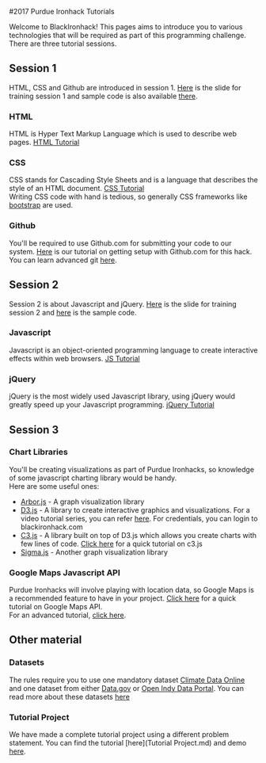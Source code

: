 #2017 Purdue Ironhack Tutorials    
   

Welcome to BlackIronhack! This pages aims to introduce you to various technologies that will be required as part of this programming challenge. There are three tutorial sessions. 
 
## Session 1

HTML, CSS and Github are introduced in session 1. [Here](https://www.dropbox.com/s/axfbx658qfxznf6/HTML%20CSS%20%26%20Github%20Tutorial.pptx?dl=0) is the slide for training session 1 and sample code is also available [there](session1/html&css).

### HTML   

HTML is Hyper Text Markup Language which is used to describe web pages.
<a href="http://www.w3schools.com/html" target="_blank">HTML Tutorial</a>  

### CSS    

CSS stands for Cascading Style Sheets and is a language that describes the style of an HTML document.
<a href="http://www.w3schools.com/css/" target="_blank">CSS Tutorial</a>    
Writing CSS code with hand is tedious, so generally CSS frameworks like [bootstrap](http://getbootstrap.com/) are used.

### Github

You'll be required to use Github.com for submitting your code to our system. <a href="session1/Github/Github-Tutorial.md" target="_blank">Here</a> is our tutorial on getting setup with Github.com for this hack. You can learn advanced git <a href="https://www.atlassian.com/git/tutorials/what-is-git" target="_blank">here</a>. 

## Session 2

Session 2 is about Javascript and jQuery. [Here](https://www.dropbox.com/s/hmzppk7q73ivg1q/Javascript%20%26%20jQuery.pptx?dl=0) is the slide for training session 2 and [here](session2) is the sample code.

### Javascript

Javascript is an object-oriented programming language to create interactive effects within web browsers.
<a href="http://www.w3schools.com/js/" target="_blank">JS Tutorial</a>   

### jQuery

jQuery is the most widely used Javascript library, using jQuery would greatly speed up your Javascript programming.
<a href="http://www.w3schools.com/jquery/" target="_blank">jQuery Tutorial</a>

## Session 3

### Chart Libraries

You'll be creating visualizations as part of Purdue Ironhacks, so knowledge of some javascript charting library would be handy.   
Here are some useful ones:
+ <a href="http://arborjs.org" target="_blank">Arbor.js</a> - A graph visualization library   
+ <a href="http://d3js.org" target="_blank">D3.js</a> - A library to create interactive graphics and visualizations. For a video tutorial series, you can refer [here](https://www.udemy.com/data-visualize-data-with-d3js-the-easy-way/learn/v4/overview). For credentials, you can login to blackironhack.com 
+ <a href="http://c3js.org" target="_blank">C3.js</a> - A library built on top of D3.js which allows you create charts with few lines of code. <a href="./Charts-with-c3js-tutorial.md" target="_blank">Click here</a> for a quick tutorial on c3.js    
+ <a href="http://sigmajs.org" target="_blank">Sigma.js</a> - Another graph visualization library   

### Google Maps Javascript API

Purdue Ironhacks will involve playing with location data, so Google Maps is a recommended feature to have in your project. <a href="./session3/GoogleMap/Google-Maps-Tutorial.md" target="_blank">Click here</a> for a quick tutorial on Google Maps API.   
For an advanced tutorial, <a href="https://developers.google.com/maps/documentation/javascript/tutorials/" target="_blank">click here</a>.

## Other material 

### Datasets   

The rules require you to use one mandatory dataset [Climate Data Online](https://www.ncdc.noaa.gov/cdo-web) and one dataset from either [Data.gov](https://www.data.gov) or [Open Indy Data Portal](http://data.indy.gov/). You can read more about these datasets [here](Datasets.md)

### Tutorial Project    

We have made a complete tutorial project using a different problem statement. You can find the tutorial [here](Tutorial Project.md) and demo [here](http://rawgit.com/goldironhack/2017-Purdue-Ironhack-Tutorials/master/2017-Purdue-Ironhacks-Tutorial-Project.html).

